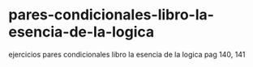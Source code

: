 # pares-condicionales-libro-la-esencia-de-la-logica
ejercicios pares condicionales libro la esencia de la logica  pag 140, 141
